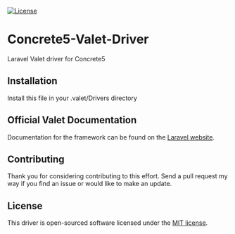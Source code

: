 [![License](https://poser.pugx.org/laravel/framework/license.svg)](https://github.com/skybluesofa/Concrete5-Valet-Driver)

# Concrete5-Valet-Driver
Laravel Valet driver for Concrete5

## Installation 

Install this file in your .valet/Drivers directory

## Official Valet Documentation

Documentation for the framework can be found on the [Laravel website](https://laravel.com/docs/5.2/valet).

## Contributing

Thank you for considering contributing to this effort. Send a pull request my way if you find an issue or would like to make an update.

## License

This driver is open-sourced software licensed under the [MIT license](http://opensource.org/licenses/MIT).
